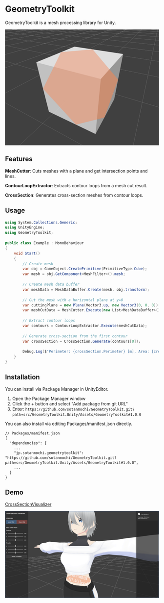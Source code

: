 # GeometryToolkit

GeometryToolkit is a mesh processing library for Unity.

<img src="./docs/GeometryToolkit.png" width=640>

## Features
**MeshCutter**: Cuts meshes with a plane and get intersection points and lines.

**ContourLoopExtractor**: Extracts contour loops from a mesh cut result.

**CrossSection**: Generates cross-section meshes from contour loops.

## Usage
```csharp
using System.Collections.Generic;
using UnityEngine;
using GeometryToolkit;

public class Example : MonoBehaviour
{
    void Start()
    {
        // Create mesh
        var obj = GameObject.CreatePrimitive(PrimitiveType.Cube);
        var mesh = obj.GetComponent<MeshFilter>().mesh;

        // Create mesh data buffer
        var meshData = MeshDataBuffer.Create(mesh, obj.transform);

        // Cut the mesh with a horizontal plane at y=0
        var cuttingPlane = new Plane(Vector3.up, new Vector3(0, 0, 0));
        var meshCutData = MeshCutter.Execute(new List<MeshDataBuffer>(){ meshData }, cuttingPlane);

        // Extract contour loops
        var contours = ContourLoopExtractor.Execute(meshCutData);

        // Generate cross-section from the first contour
        var crossSection = CrossSection.Generate(contours[0]);

        Debug.Log($"Perimeter: {crossSection.Perimeter} [m], Area: {crossSection.SignedArea} [m²], Centroid: {crossSection.Centroid}");
    }
}
```

## Installation
You can install via Package Manager in UnityEditor.

1. Open the Package Manager window
2. Click the + button and select "Add package from git URL"
3. Enter: `https://github.com/sotanmochi/GeometryToolkit.git?path=src/GeometryToolkit.Unity/Assets/GeometryToolkit#1.0.0`

You can also install via editing Packages/manifest.json directly.
```
// Packages/manifest.json
{
  "dependencies": {
    ...
    "jp.sotanmochi.geometrytoolkit": "https://github.com/sotanmochi/GeometryToolkit.git?path=src/GeometryToolkit.Unity/Assets/GeometryToolkit#1.0.0",
    ...
  }
}
```

## Demo

[CrossSectionVisualizer](https://sotanmochi.github.io/GeometryToolkit/CrossSectionVisualizer/)

<img src="./docs/CrossSectionVisualizer.png" width=640>
